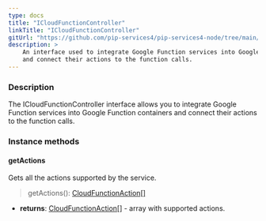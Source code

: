 ```yaml
---
type: docs
title: "ICloudFunctionController"
linkTitle: "ICloudFunctionController"
gitUrl: "https://github.com/pip-services4/pip-services4-node/tree/main/pip-services4-gcp-node"
description: >
    An interface used to integrate Google Function services into Google Function containers
    and connect their actions to the function calls.
---
```


### Description

The ICloudFunctionController interface allows you to integrate Google Function services into Google Function containers and connect their actions to the function calls.

### Instance methods

#### getActions
Gets all the actions supported by the service.  

> getActions(): [CloudFunctionAction[]](../cloud_function_action)

- **returns**: [CloudFunctionAction[]](../cloud_function_action) - array with supported actions.
